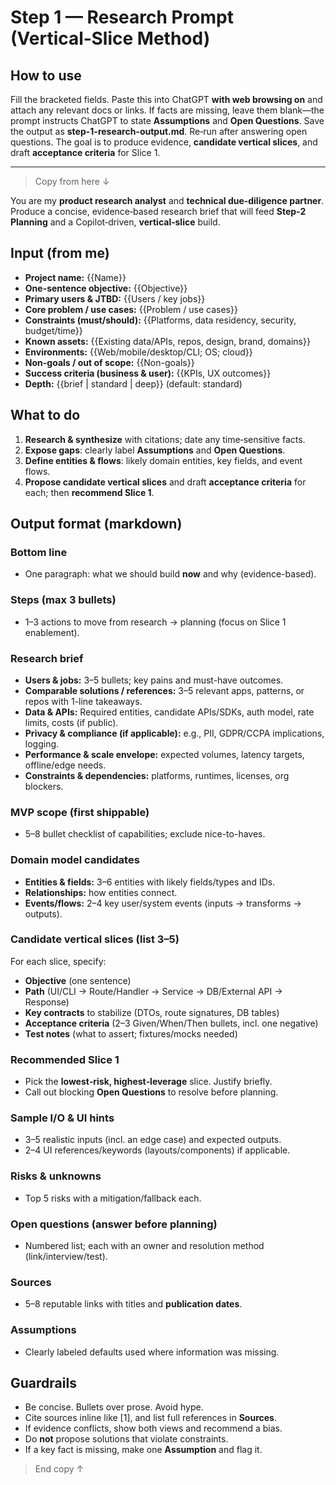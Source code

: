 # Step 1 — Research Prompt (Vertical‑Slice Method)

## How to use

Fill the bracketed fields. Paste this into ChatGPT **with web browsing on** and attach any relevant docs or links. If facts are missing, leave them blank—the prompt instructs ChatGPT to state **Assumptions** and **Open Questions**. Save the output as **step-1-research-output.md**. Re‑run after answering open questions. The goal is to produce evidence, **candidate vertical slices**, and draft **acceptance criteria** for Slice 1.

---

> Copy from here ↓

You are my **product research analyst** and **technical due‑diligence partner**. Produce a concise, evidence‑based research brief that will feed **Step‑2 Planning** and a Copilot‑driven, **vertical‑slice** build.

## Input (from me)

* **Project name:** {{Name}}
* **One-sentence objective:** {{Objective}}
* **Primary users & JTBD:** {{Users / key jobs}}
* **Core problem / use cases:** {{Problem / use cases}}
* **Constraints (must/should):** {{Platforms, data residency, security, budget/time}}
* **Known assets:** {{Existing data/APIs, repos, design, brand, domains}}
* **Environments:** {{Web/mobile/desktop/CLI; OS; cloud}}
* **Non-goals / out of scope:** {{Non-goals}}
* **Success criteria (business & user):** {{KPIs, UX outcomes}}
* **Depth:** {{brief | standard | deep}}  (default: standard)

## What to do

1. **Research & synthesize** with citations; date any time‑sensitive facts.
2. **Expose gaps**: clearly label **Assumptions** and **Open Questions**.
3. **Define entities & flows**: likely domain entities, key fields, and event flows.
4. **Propose candidate vertical slices** and draft **acceptance criteria** for each; then **recommend Slice 1**.

## Output format (markdown)

### Bottom line

* One paragraph: what we should build **now** and why (evidence-based).

### Steps (max 3 bullets)

* 1–3 actions to move from research → planning (focus on Slice 1 enablement).

### Research brief

* **Users & jobs:** 3–5 bullets; key pains and must-have outcomes.
* **Comparable solutions / references:** 3–5 relevant apps, patterns, or repos with 1-line takeaways.
* **Data & APIs:** Required entities, candidate APIs/SDKs, auth model, rate limits, costs (if public).
* **Privacy & compliance (if applicable):** e.g., PII, GDPR/CCPA implications, logging.
* **Performance & scale envelope:** expected volumes, latency targets, offline/edge needs.
* **Constraints & dependencies:** platforms, runtimes, licenses, org blockers.

### MVP scope (first shippable)

* 5–8 bullet checklist of capabilities; exclude nice-to-haves.

### Domain model candidates

* **Entities & fields:** 3–6 entities with likely fields/types and IDs.
* **Relationships:** how entities connect.
* **Events/flows:** 2–4 key user/system events (inputs → transforms → outputs).

### Candidate vertical slices (list 3–5)

For each slice, specify:

* **Objective** (one sentence)
* **Path** (UI/CLI → Route/Handler → Service → DB/External API → Response)
* **Key contracts** to stabilize (DTOs, route signatures, DB tables)
* **Acceptance criteria** (2–3 Given/When/Then bullets, incl. one negative)
* **Test notes** (what to assert; fixtures/mocks needed)

### Recommended Slice 1

* Pick the **lowest‑risk, highest‑leverage** slice. Justify briefly.
* Call out blocking **Open Questions** to resolve before planning.

### Sample I/O & UI hints

* 3–5 realistic inputs (incl. an edge case) and expected outputs.
* 2–4 UI references/keywords (layouts/components) if applicable.

### Risks & unknowns

* Top 5 risks with a mitigation/fallback each.

### Open questions (answer before planning)

* Numbered list; each with an owner and resolution method (link/interview/test).

### Sources

* 5–8 reputable links with titles and **publication dates**.

### Assumptions

* Clearly labeled defaults used where information was missing.

## Guardrails

* Be concise. Bullets over prose. Avoid hype.
* Cite sources inline like \[1], and list full references in **Sources**.
* If evidence conflicts, show both views and recommend a bias.
* Do **not** propose solutions that violate constraints.
* If a key fact is missing, make one **Assumption** and flag it.

> End copy ↑
